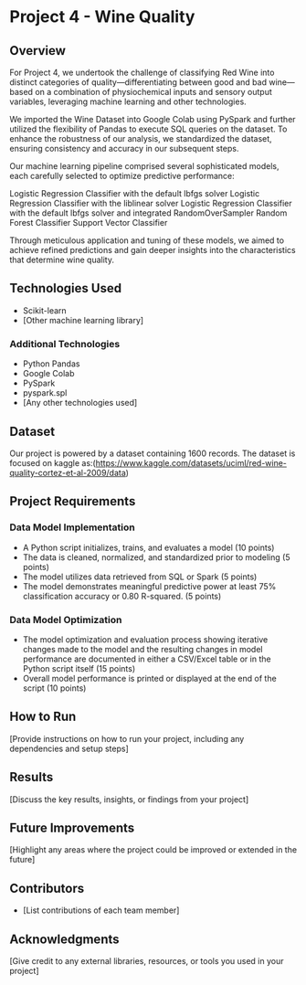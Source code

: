# Project 4 - Wine Quality 

## Overview

For Project 4, we undertook the challenge of classifying Red Wine into distinct categories of quality—differentiating between good and bad wine—based on a combination of physiochemical inputs and sensory output variables, leveraging machine learning and other technologies. 

We imported the Wine Dataset into Google Colab using PySpark and further utilized the flexibility of Pandas to execute SQL queries on the dataset. To enhance the robustness of our analysis, we standardized the dataset, ensuring consistency and accuracy in our subsequent steps.

Our machine learning pipeline comprised several sophisticated models, each carefully selected to optimize predictive performance:

Logistic Regression Classifier with the default lbfgs solver
Logistic Regression Classifier with the liblinear solver
Logistic Regression Classifier with the default lbfgs solver and integrated RandomOverSampler
Random Forest Classifier
Support Vector Classifier

Through meticulous application and tuning of these models, we aimed to achieve refined predictions and gain deeper insights into the characteristics that determine wine quality.

## Technologies Used
- Scikit-learn
- [Other machine learning library]

### Additional Technologies
- Python Pandas
- Google Colab
- PySpark
- pyspark.spl
- [Any other technologies used]

## Dataset
Our project is powered by a dataset containing 1600 records. The dataset is focused on kaggle as:(https://www.kaggle.com/datasets/uciml/red-wine-quality-cortez-et-al-2009/data)

## Project Requirements
### Data Model Implementation 
- A Python script initializes, trains, and evaluates a model (10 points)
- The data is cleaned, normalized, and standardized prior to modeling (5 points)
- The model utilizes data retrieved from SQL or Spark (5 points)
- The model demonstrates meaningful predictive power at least 75% classification accuracy or 0.80 R-squared. (5 points)

### Data Model Optimization 
- The model optimization and evaluation process showing iterative changes made to the model and the resulting changes in model performance are documented in either a CSV/Excel table or in the Python script itself (15 points)
- Overall model performance is printed or displayed at the end of the script (10 points)

## How to Run
[Provide instructions on how to run your project, including any dependencies and setup steps]

## Results
[Discuss the key results, insights, or findings from your project]

## Future Improvements
[Highlight any areas where the project could be improved or extended in the future]

## Contributors
- [List contributions of each team member] 

## Acknowledgments
[Give credit to any external libraries, resources, or tools you used in your project]

